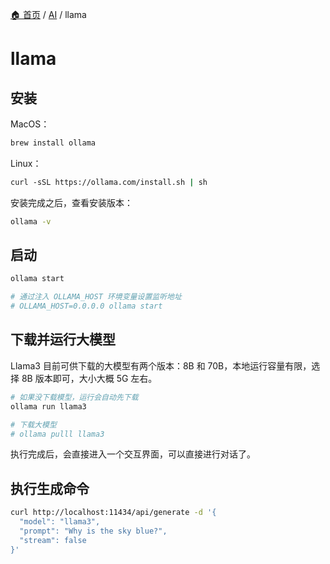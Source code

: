 [🏠 首页](../_index.md) / [AI](_index.md) / llama

# llama

## 安装

MacOS：

```bash
brew install ollama
```

Linux：

```bash
curl -sSL https://ollama.com/install.sh | sh
```

安装完成之后，查看安装版本：

```bash
ollama -v
```

## 启动

```bash
ollama start

# 通过注入 OLLAMA_HOST 环境变量设置监听地址
# OLLAMA_HOST=0.0.0.0 ollama start
```

## 下载并运行大模型

Llama3 目前可供下载的大模型有两个版本：8B 和 70B，本地运行容量有限，选择 8B 版本即可，大小大概 5G 左右。

```bash
# 如果没下载模型，运行会自动先下载
ollama run llama3

# 下载大模型
# ollama pulll llama3
```

执行完成后，会直接进入一个交互界面，可以直接进行对话了。

## 执行生成命令

```bash
curl http://localhost:11434/api/generate -d '{
  "model": "llama3",
  "prompt": "Why is the sky blue?",
  "stream": false
}'
```
